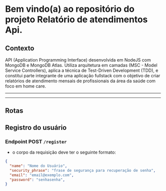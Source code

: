 # Bem vindo(a) ao repositório do projeto Relatório de atendimentos Api.

## Contexto

API (Application Programming Interface) desenvolvida em NodeJS com MongoDB e MongoDB Atlas. Utiliza arquitetura em camadas (MSC - Model Service Controllers), aplica a técnica de Test-Driven Development (TDD), e constitui parte integrante de uma aplicação fullstack com o objetivo de criar relatórios de atendimento mensais de profissionais da área da saúde com foco em home care.

------------
<!-- ### Veja a aplicação no ar por este link: https://frontend-todolist-cris.herokuapp.com/ -->
------------

## Rotas

<!-- Para as requisições a seguir deve ser utilizado este link: https://backend-todo-list-cristiano.herokuapp.com -->

## Registro do usuário

### Endpoint POST <code>/register</code>

* o corpo da requisição deve ter o seguinte formato:

```json
{
  "name": "Nome do Usuário",
  "security_phrase": "frase de segurança para recuperação de senha",
  "email": "email@exemplo.com",
  "password": "senhasenha",
}
```

